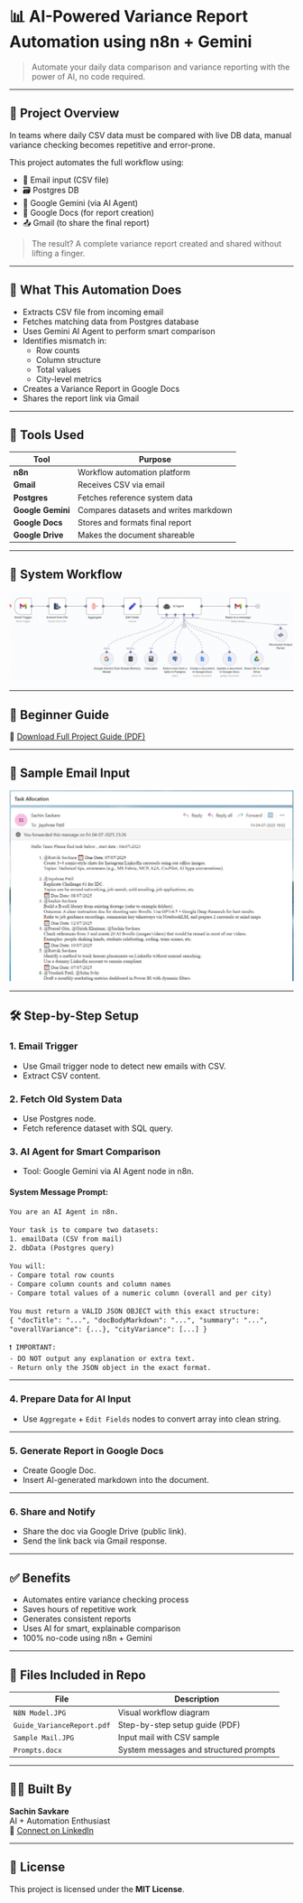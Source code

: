 # 📊 AI-Powered Variance Report Automation using n8n + Gemini

> Automate your daily data comparison and variance reporting with the power of AI, no code required.

---

## 📖 Project Overview

In teams where daily CSV data must be compared with live DB data, manual variance checking becomes repetitive and error-prone.

This project automates the full workflow using:
- 💌 Email input (CSV file)
- 🗃️ Postgres DB
- 🧠 Google Gemini (via AI Agent)
- 📝 Google Docs (for report creation)
- 📤 Gmail (to share the final report)

> The result? A complete variance report created and shared without lifting a finger.

---

## 🎯 What This Automation Does

- Extracts CSV file from incoming email  
- Fetches matching data from Postgres database  
- Uses Gemini AI Agent to perform smart comparison  
- Identifies mismatch in:
  - Row counts
  - Column structure
  - Total values
  - City-level metrics  
- Creates a Variance Report in Google Docs  
- Shares the report link via Gmail  

---

## 🧰 Tools Used

| Tool             | Purpose                                 |
|------------------|------------------------------------------|
| **n8n**          | Workflow automation platform             |
| **Gmail**        | Receives CSV via email                   |
| **Postgres**     | Fetches reference system data            |
| **Google Gemini**| Compares datasets and writes markdown    |
| **Google Docs**  | Stores and formats final report          |
| **Google Drive** | Makes the document shareable             |

---

## 🧠 System Workflow

![Workflow Image](https://github.com/SachinSavkare/AI-Powered-Variance-Report-Automation-using-n8n-Gemini/blob/main/N8N%20Model.JPG)

---

## 📘 Beginner Guide

🔗 [Download Full Project Guide (PDF)](https://github.com/SachinSavkare/AI-Powered-Variance-Report-Automation-using-n8n-Gemini/blob/main/Project%20Guide.pdf)

---

## 📩 Sample Email Input

![Sample Email](https://github.com/SachinSavkare/AI-Powered-Variance-Report-Automation-using-n8n-Gemini/blob/main/Sample%20Mail.JPG)

---

## 🛠️ Step-by-Step Setup

### 1. **Email Trigger**
- Use Gmail trigger node to detect new emails with CSV.
- Extract CSV content.

### 2. **Fetch Old System Data**
- Use Postgres node.
- Fetch reference dataset with SQL query.

### 3. **AI Agent for Smart Comparison**
- Tool: Google Gemini via AI Agent node in n8n.

#### System Message Prompt:

```
You are an AI Agent in n8n.

Your task is to compare two datasets:
1. emailData (CSV from mail)
2. dbData (Postgres query)

You will:
- Compare total row counts
- Compare column counts and column names
- Compare total values of a numeric column (overall and per city)

You must return a VALID JSON OBJECT with this exact structure:
{ "docTitle": "...", "docBodyMarkdown": "...", "summary": "...", "overallVariance": {...}, "cityVariance": [...] }

❗ IMPORTANT:
- DO NOT output any explanation or extra text.
- Return only the JSON object in the exact format.
```

---

### 4. **Prepare Data for AI Input**
- Use `Aggregate` + `Edit Fields` nodes to convert array into clean string.

---

### 5. **Generate Report in Google Docs**
- Create Google Doc.
- Insert AI-generated markdown into the document.

---

### 6. **Share and Notify**
- Share the doc via Google Drive (public link).
- Send the link back via Gmail response.

---

## ✅ Benefits

- Automates entire variance checking process  
- Saves hours of repetitive work  
- Generates consistent reports  
- Uses AI for smart, explainable comparison  
- 100% no-code using n8n + Gemini

---

## 📂 Files Included in Repo

| File                     | Description                            |
|--------------------------|----------------------------------------|
| `N8N Model.JPG`          | Visual workflow diagram                |
| `Guide_VarianceReport.pdf` | Step-by-step setup guide (PDF)        |
| `Sample Mail.JPG`        | Input mail with CSV sample             |
| `Prompts.docx`           | System messages and structured prompts |

---

## 👨‍💻 Built By

**Sachin Savkare**  
AI + Automation Enthusiast  
🔗 [Connect on LinkedIn](https://www.linkedin.com/in/sachin-savkare)

---

## 📎 License

This project is licensed under the **MIT License**.

